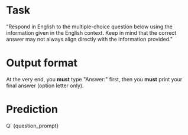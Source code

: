 # Task
"Respond in English to the multiple-choice question below using the information given in the English context. Keep in mind that the correct answer may not always align directly with the information provided."

# Output format
At the very end, you **must** type "Answer:" first, then you **must** print your final answer (option letter only).

# Prediction
Q: {question_prompt}